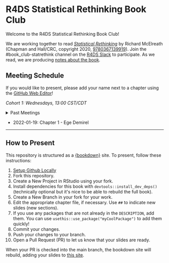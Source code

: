 # R4DS Statistical Rethinking Book Club

Welcome to the R4DS Statistical Rethinking Book Club!

We are working together to read [_Statistical Rethinking_](https://github.com/rmcelreath/stat_rethinking_2022) by Richard McElreath (Chapman and Hall/CRC, copyright 2020, [9780367139919](https://www.routledge.com/Statistical-Rethinking-A-Bayesian-Course-with-Examples-in-R-and-STAN/McElreath/p/book/9780367139919)).
Join the #book_club-statrethink channel on the [R4DS Slack](https://r4ds.io/join) to participate.
As we read, we are producing [notes about the book](https://r4ds.io/statrethink).

## Meeting Schedule

If you would like to present, please add your name next to a chapter using the [GitHub Web Editor](https://youtu.be/d41oc2OMAuI)!

*Cohort 1: Wednesdays, 13:00 CST/CDT*

<details>
  <summary> Past Meetings </summary>
  
- 2022-01-12: Introduction - Justin Dollman
</details>

- 2022-01-19: Chapter 1 - Ege Demirel


<hr>


## How to Present

This repository is structured as a [{bookdown}](https://CRAN.R-project.org/package=bookdown) site.
To present, follow these instructions:

1. [Setup Github Locally](https://www.youtube.com/watch?v=hNUNPkoledI)
2. Fork this repository.
3. Create a New Project in RStudio using your fork.
4. Install dependencies for this book with `devtools::install_dev_deps()` (technically optional but it's nice to be able to rebuild the full book).
5. Create a New Branch in your fork for your work.
6. Edit the appropriate chapter file, if necessary. Use `##` to indicate new slides (new sections).
7. If you use any packages that are not already in the `DESCRIPTION`, add them. You can use `usethis::use_package("myCoolPackage")` to add them quickly!
8. Commit your changes.
9. Push your changes to your branch.
10. Open a Pull Request (PR) to let us know that your slides are ready.

When your PR is checked into the main branch, the bookdown site will rebuild, adding your slides to [this site](https://r4ds.io/statrethink).
